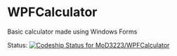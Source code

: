 # WPFCalculator

Basic calculator made using Windows Forms

Status:
[![Codeship Status for MoD3223/WPFCalculator](https://app.codeship.com/projects/b1a03e50-0232-0137-5dbb-7e8fe215f724/status?branch=master)](/projects/325037)
